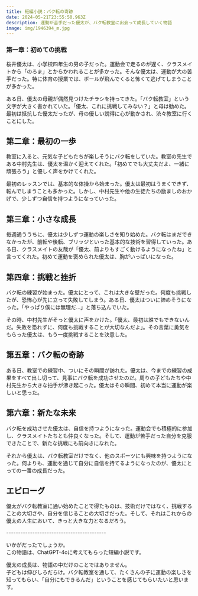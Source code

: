 ```yaml
---
title: 短編小説：バク転の奇跡
date: 2024-05-21T23:55:50.963Z
description: 運動が苦手だった優太が、バク転教室に出会って成長していく物語
image: img/1946394_m.jpg
---
```

### 第一章：初めての挑戦

桜井優太は、小学校四年生の男の子だった。運動会で走るのが遅く、クラスメイトから「のろま」とからかわれることが多かった。そんな優太は、運動が大の苦手だった。特に体育の授業では、ボールが飛んでくると怖くて逃げてしまうことが多かった。

ある日、優太の母親が偶然見つけたチラシを持ってきた。「バク転教室」という文字が大きく書かれていた。「優太、これに挑戦してみない？」と母は勧めた。最初は抵抗した優太だったが、母の優しい説得に心が動かされ、渋々教室に行くことにした。



## 第二章：最初の一歩

教室に入ると、元気な子どもたちが楽しそうにバク転をしていた。教室の先生である中村先生は、優太を温かく迎えてくれた。「初めてでも大丈夫だよ、一緒に頑張ろう」と優しく声をかけてくれた。

最初のレッスンでは、基本的な体操から始まった。優太は最初はうまくできず、転んでしまうことも多かった。しかし、中村先生や他の生徒たちの励ましのおかげで、少しずつ自信を持つようになっていった。



## 第三章：小さな成長

毎週通ううちに、優太は少しずつ運動の楽しさを知り始めた。バク転はまだできなかったが、前転や後転、ブリッジといった基本的な技術を習得していった。ある日、クラスメイトの友哉が「優太、前よりもすごく動けるようになったね」と言ってくれた。初めて運動を褒められた優太は、胸がいっぱいになった。



## 第四章：挑戦と挫折

バク転の練習が始まった。優太にとって、これは大きな壁だった。何度も挑戦したが、恐怖心が先に立って失敗してしまう。ある日、優太はついに諦めそうになった。「やっぱり僕には無理だ…」と落ち込んでいた。

その時、中村先生がそっと優太に声をかけた。「優太、最初は誰でもできないんだ。失敗を恐れずに、何度も挑戦することが大切なんだよ」。その言葉に勇気をもらった優太は、もう一度挑戦することを決意した。



## 第五章：バク転の奇跡

ある日、教室での練習中、ついにその瞬間が訪れた。優太は、今までの練習の成果をすべて出し切って、見事にバク転を成功させたのだ。周りの子どもたちや中村先生から大きな拍手が沸き起こった。優太はその瞬間、初めて本当に運動が楽しいと思った。



## 第六章：新たな未来

バク転を成功させた優太は、自信を持つようになった。運動会でも積極的に参加し、クラスメイトたちとも仲良くなった。そして、運動が苦手だった自分を克服できたことで、新たな挑戦にも前向きになれた。

それから優太は、バク転教室だけでなく、他のスポーツにも興味を持つようになった。何よりも、運動を通じて自分に自信を持てるようになったのが、優太にとっての一番の成長だった。



## エピローグ

優太がバク転教室に通い始めたことで得たものは、技術だけではなく、挑戦することの大切さや、自分を信じることの大切さだった。そして、それはこれからの優太の人生において、きっと大きな力となるだろう。



\------------------------------------------

いかがだったでしょうか。\
この物語は、ChatGPT-4oに考えてもらった短編小説です。

優太の成長は、物語の中だけのことではありません。\
子どもは伸びしろだらけ。バク転教室を通して、たくさんの子に運動の楽しさを知ってもらい、「自分にもできるんだ」ということを感じてもらいたいと思います。